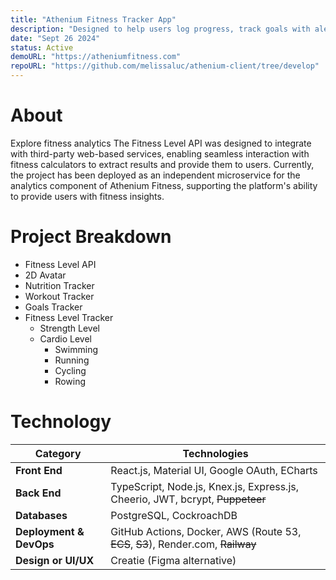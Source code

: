 ```yaml
---
title: "Athenium Fitness Tracker App"
description: "Designed to help users log progress, track goals with alerts, and visualize improvements through a 2D avatar linked to body measurements. It emphasizes performance over weight, integrating fitness level calculators to motivate sustainable and balanced progress"
date: "Sept 26 2024"
status: Active
demoURL: "https://atheniumfitness.com"
repoURL: "https://github.com/melissaluc/athenium-client/tree/develop"
---
```


# About
Explore fitness analytics
The Fitness Level API was designed to integrate with third-party web-based services, enabling seamless interaction with fitness calculators to extract results and provide them to users.
Currently, the project has been deployed as an independent microservice for the analytics component of Athenium Fitness, supporting the platform's ability to provide users with fitness insights.

# Project  Breakdown
- Fitness Level API
- 2D Avatar
- Nutrition Tracker
- Workout Tracker
- Goals Tracker
- Fitness Level Tracker
    - Strength Level
    - Cardio Level
        - Swimming
        - Running
        - Cycling
        - Rowing

# Technology
| Category            | Technologies                                                                 |
|---------------------|------------------------------------------------------------------------------|
| **Front End**       | React.js, Material UI, Google OAuth, ECharts                                         |
| **Back End**        | TypeScript, Node.js, Knex.js, Express.js, Cheerio, JWT, bcrypt, ~~Puppeteer~~|
| **Databases**       | PostgreSQL, CockroachDB                                                    |
| **Deployment & DevOps** | GitHub Actions, Docker, AWS (Route 53, ~~ECS~~, ~~S3~~), Render.com, ~~Railway~~|
| **Design or UI/UX** | Creatie (Figma alternative)|
